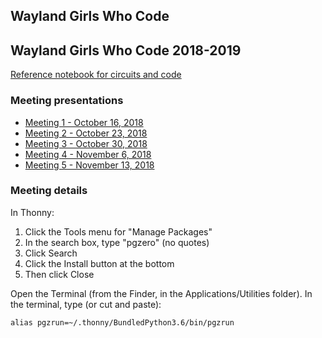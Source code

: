 Wayland Girls Who Code
----------------------

 Wayland Girls Who Code 2018-2019
-----------------------------

[Reference notebook for circuits and code](2018/waylandgwc-reference.pdf)

### Meeting presentations
- [Meeting 1 - October 16, 2018](2018/2018-10-16-wayland-gwc-meeting-1.pdf)
- [Meeting 2 - October 23, 2018](2018-10-16-wayland-gwc-meeting-2.pdf)
- [Meeting 3 - October 30, 2018](https://docs.google.com/presentation/d/1Gvh7QyDSfS1yyUyAsVlRQGqDtjgHCC3Z-UDO9kHmw6E/edit?usp=sharing)
- [Meeting 4 - November 6, 2018](https://docs.google.com/presentation/d/1-eCcyKPwVNzLJ8EP7jJBfsGQALvL8IKbwD0rOo9u-0k/edit?usp=sharing)
- [Meeting 5 - November 13, 2018](https://docs.google.com/presentation/d/1-gQdGJeshuaev_W9DK2zarQsn5WEzUsCKT_M4yekjXI/edit?usp=sharing)


### Meeting details
In Thonny:
1. Click the Tools menu for "Manage Packages"
2. In the search box, type "pgzero" (no quotes)
3. Click Search
4. Click the Install button at the bottom
5. Then click Close

Open the Terminal (from the Finder, in the Applications/Utilities folder). In the terminal, type (or cut and paste):

```alias pgzrun=~/.thonny/BundledPython3.6/bin/pgzrun```


